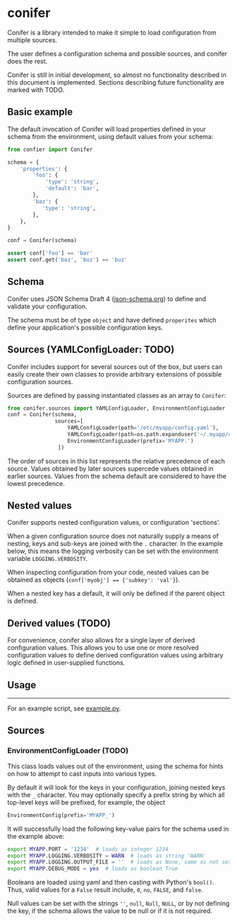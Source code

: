 # conifer

Conifer is a library intended to make it simple to load configuration from multiple sources.

The user defines a configuration schema and possible sources, and conifer does the rest.

Conifer is still in initial development, so almost no functionality described in this document is implemented.
Sections describing future functionality are marked with TODO.

## Basic example

The default invocation of Conifer will load properties defined in your schema from the environment, using default values from your schema:

```python
from confier import Conifer

schema = {
    'properties': {
        'foo': {
            'type': 'string',
            'default': 'bar',
        },
        'baz': {
           'type': 'string',
        },
    },
}

conf = Conifer(schema)

assert conf['foo'] == 'bar'
assert conf.get('baz', 'buz') == 'buz'
```

## Schema

Conifer uses JSON Schema Draft 4 ([json-schema.org](json-schema.org)) to define and validate your configuration.

The schema must be of type `object` and have defined `properites` which define your application's possible configuration keys.

## Sources (YAMLConfigLoader: TODO)

Conifer includes support for several sources out of the box, but users can easily create their own classes to provide arbitrary extensions of possible configuration sources.

Sources are defined by passing instantiated classes as an array to `Conifer`:

```python
from conifer.sources import YAMLConfigLoader, EnvironmentConfigLoader
conf = Conifer(schema,
               sources=[
                   YAMLConfigLoader(path='/etc/myapp/config.yaml'),
                   YAMLConfigLoader(path=os.path.expanduser('~/.myapp/config.yaml')),`
                   EnvironmentConfigLoader(prefix='MYAPP.')
                ])
```

The order of sources in this list represents the relative precedence of each source.
Values obtained by later sources supercede values obtained in earlier sources.
Values from the schema default are considered to have the lowest precedence.

## Nested values

Conifer supports nested configuration values, or configuration 'sections'.

When a given configuration source does not naturally supply a means of nesting, keys and sub-keys are joined with the `.` character.
In the example below, this means the logging verbosity can be set with the environment variable `LOGGING.VERBOSITY`.

When inspecting configuration from your code, nested values can be obtained as objects (`conf['myobj'] == {'subkey': 'val'}`).

When a nested key has a default, it will only be defined if the parent object is defined.

## Derived values (TODO)

For convenience, conifer also allows for a single layer of derived configuration values.
This allows you to use one or more resolved configuration values to define derived configuration values using arbitrary logic defined in user-supplied functions.

## Usage
-----

For an example script, see [example.py](tests/example.py).

## Sources

### EnvironmentConfigLoader (TODO)

This class loads values out of the environment, using the schema for hints on how to attempt to cast inputs into various types.

By default it will look for the keys in your configuration, joining nested keys with the `_` character.
You may optionally specify a prefix string by which all top-level keys will be prefixed, for example, the object

```python
EnvironmentConfig(prefix='MYAPP_')
```

It will successfully load the following key-value pairs for the schema used in the example above:

```bash
export MYAPP.PORT = '1234'  # loads as integer 1234
export MYAPP.LOGGING.VERBOSITY = WARN  # loads as string 'WARN'
export MYAPP.LOGGING.OUTPUT_FILE = ''  # loads as None, same as not setting it at all
export MYAPP.DEBUG_MODE = yes  # loads as boolean True
```

Booleans are loaded using yaml and then casting with Python's `bool()`.
Thus, valid values for a `False` result include, `0`, `no`, `FALSE`, and `false`.

Null values can be set with the strings `''`, `null`, `Null`, `NULL`, or by not defining the key, if the schema allows the value to be null or if it is not required.
